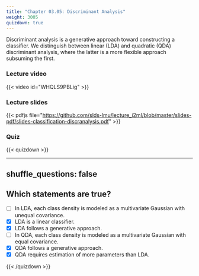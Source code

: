 ```yaml
---
title: "Chapter 03.05: Discriminant Analysis"
weight: 3005
quizdown: true
---
```

Discriminant analysis is a generative approach toward constructing a classifier. We distinguish between linear (LDA) and quadratic (QDA) discriminant analysis, where the latter is a more flexible approach subsuming the first.

<!--more-->

### Lecture video 

{{< video id="WHQLS9PBLig" >}}

### Lecture slides

{{< pdfjs file="https://github.com/slds-lmu/lecture_i2ml/blob/master/slides-pdf/slides-classification-discranalysis.pdf" >}}

### Quiz

{{< quizdown >}}

---
shuffle_questions: false
---

## Which statements are true? 

- [ ] In LDA, each class density is modeled as a multivariate Gaussian with unequal covariance.
- [x] LDA is a linear classifier.
- [x] LDA follows a generative approach.
- [ ] In QDA, each class density is modeled as a multivariate Gaussian with equal covariance.
- [x] QDA follows a generative approach.
- [x] QDA requires estimation of more parameters than LDA.

{{< /quizdown >}}